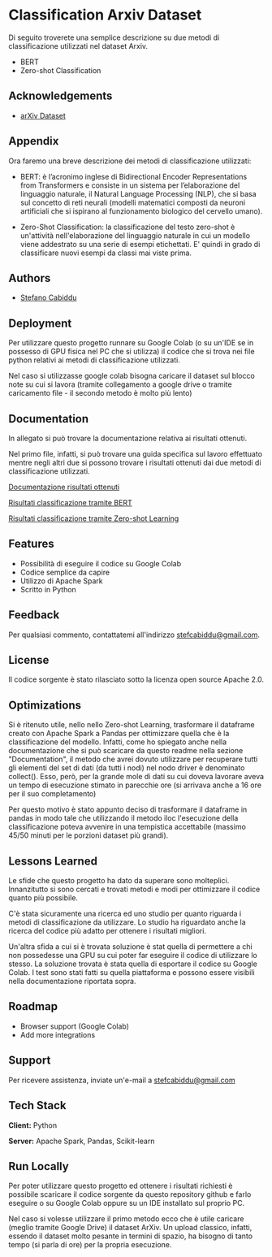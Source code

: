 
# Classification Arxiv Dataset

Di seguito troverete una semplice descrizione su due metodi di classificazione utilizzati nel dataset Arxiv.

- BERT
- Zero-shot Classification


## Acknowledgements

 - [arXiv Dataset](https://www.kaggle.com/datasets/Cornell-University/arxiv)


## Appendix

Ora faremo una breve descrizione dei metodi di classificazione utilizzati:

- BERT: è l’acronimo inglese di Bidirectional Encoder Representations from Transformers e consiste in un sistema per l’elaborazione del linguaggio naturale, il Natural Language Processing (NLP), che si basa sul concetto di reti neurali (modelli matematici composti da neuroni artificiali che si ispirano al funzionamento biologico del cervello umano).

- Zero-Shot Classification: la classificazione del testo zero-shot è un'attività nell'elaborazione del linguaggio naturale in cui un modello viene addestrato su una serie di esempi etichettati. E' quindi in grado di classificare nuovi esempi da classi mai viste prima.


## Authors

- [Stefano Cabiddu](https://github.com/StefanoCabiddu)


## Deployment

Per utilizzare questo progetto runnare su Google Colab (o su un'IDE se in possesso di GPU fisica nel PC che si utilizza) il codice che si trova nei file python relativi ai metodi di classificazione utilizzati.

Nel caso si utilizzasse google colab bisogna caricare il dataset sul blocco note su cui si lavora (tramite collegamento a google drive o tramite caricamento file - il secondo metodo è molto più lento)






## Documentation

In allegato si può trovare la documentazione relativa ai risultati ottenuti. 

Nel primo file, infatti, si può trovare una guida specifica sul lavoro effettuato mentre negli altri due si possono trovare i risultati ottenuti dai due metodi di classificazione utilizzati. 

[Documentazione risultati ottenuti](https://drive.google.com/file/d/1mj2jYzGD_Aj3QKqIdGcL0abTpqgqPUvF/view?usp=sharing)

[Risultati classificazione tramite BERT](https://drive.google.com/file/d/18sbAe56YCVRXAr-8ScGuo8SI4EGZ_bRe/view?usp=sharing)

[Risultati classificazione tramite Zero-shot Learning](https://drive.google.com/file/d/16yjGIwdIc47cnxA687j5phCF_aZUc7H0/view?usp=sharing)

## Features

- Possibilità di eseguire il codice su Google Colab
- Codice semplice da capire
- Utilizzo di Apache Spark
- Scritto in Python


## Feedback

Per qualsiasi commento, contattatemi all'indirizzo stefcabiddu@gmail.com.


## License

Il codice sorgente è stato rilasciato sotto la licenza open source Apache 2.0.

## Optimizations

Si è ritenuto utile, nello nello Zero-shot Learning, trasformare il dataframe creato con Apache Spark a Pandas per ottimizzare quella che è la classificazione del modello. Infatti, come ho spiegato anche nella documentazione che si può scaricare da questo readme nella sezione "Documentation", il metodo che avrei dovuto utilizzare per recuperare tutti gli elementi del set di dati (da tutti i nodi) nel nodo driver è denominato collect(). Esso, però, per la grande mole di dati su cui doveva lavorare aveva un tempo di esecuzione stimato in parecchie ore (si arrivava anche a 16 ore per il suo completamento)

Per questo motivo è stato appunto deciso di trasformare il dataframe in pandas in modo tale che utilizzando il metodo iloc l'esecuzione della classificazione poteva avvenire in una tempistica accettabile (massimo 45/50 minuti per le porzioni dataset più grandi). 

## Lessons Learned

Le sfide che questo progetto ha dato da superare sono molteplici. Innanzitutto si sono cercati e trovati metodi e modi per ottimizzare il codice quanto più possibile.

C'è stata sicuramente una ricerca ed uno studio per quanto riguarda i metodi di classificazione da utilizzare. Lo studio ha riguardato anche la ricerca del codice più adatto per ottenere i risultati migliori. 

Un'altra sfida a cui si è trovata soluzione è stat quella di permettere a chi non possedesse una GPU su cui poter far eseguire il codice di utilizzare lo stesso. La soluzione trovata è stata quella di esportare il codice su Google Colab. I test sono stati fatti su quella piattaforma e possono essere visibili nella documentazione riportata sopra.
## Roadmap

- Browser support (Google Colab)
- Add more integrations


## Support

Per ricevere assistenza, inviate un'e-mail a stefcabiddu@gmail.com


## Tech Stack

**Client:** Python

**Server:** Apache Spark, Pandas, Scikit-learn

## Run Locally

Per poter utilizzare questo progetto ed ottenere i risultati richiesti è possibile scaricare il codice sorgente da questo repository github e farlo eseguire o su Google Colab oppure su un IDE installato sul proprio PC. 

Nel caso si volesse utilizzare il primo metodo ecco che è utile caricare (meglio tramite Google Drive) il dataset ArXiv. Un upload classico, infatti, essendo il dataset molto pesante in termini di spazio, ha bisogno di tanto tempo (si parla di ore) per la propria esecuzione.
